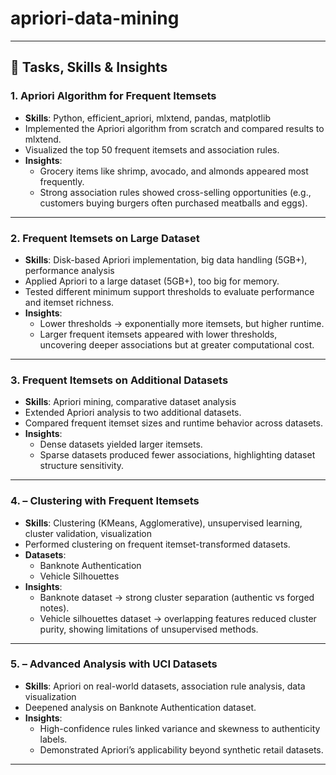 # apriori-data-mining

---


## 📝 Tasks, Skills & Insights

### **1. Apriori Algorithm for Frequent Itemsets**
- **Skills**: Python, efficient_apriori, mlxtend, pandas, matplotlib  
- Implemented the Apriori algorithm from scratch and compared results to mlxtend.  
- Visualized the top 50 frequent itemsets and association rules.  
- **Insights**:  
  - Grocery items like shrimp, avocado, and almonds appeared most frequently.  
  - Strong association rules showed cross-selling opportunities (e.g., customers buying burgers often purchased meatballs and eggs).  

---


### **2. Frequent Itemsets on Large Dataset**
- **Skills**: Disk-based Apriori implementation, big data handling (5GB+), performance analysis  
- Applied Apriori to a large dataset (5GB+), too big for memory.  
- Tested different minimum support thresholds to evaluate performance and itemset richness.  
- **Insights**:  
  - Lower thresholds → exponentially more itemsets, but higher runtime.  
  - Larger frequent itemsets appeared with lower thresholds, uncovering deeper associations but at greater computational cost.  

---


### **3. Frequent Itemsets on Additional Datasets**
- **Skills**: Apriori mining, comparative dataset analysis  
- Extended Apriori analysis to two additional datasets.  
- Compared frequent itemset sizes and runtime behavior across datasets.  
- **Insights**:  
  - Dense datasets yielded larger itemsets.  
  - Sparse datasets produced fewer associations, highlighting dataset structure sensitivity.  

---


### **4. – Clustering with Frequent Itemsets**
- **Skills**: Clustering (KMeans, Agglomerative), unsupervised learning, cluster validation, visualization  
- Performed clustering on frequent itemset-transformed datasets.  
- **Datasets**:  
  - Banknote Authentication  
  - Vehicle Silhouettes  
- **Insights**:  
  - Banknote dataset → strong cluster separation (authentic vs forged notes).  
  - Vehicle silhouettes dataset → overlapping features reduced cluster purity, showing limitations of unsupervised methods.  

---


### **5. – Advanced Analysis with UCI Datasets**
- **Skills**: Apriori on real-world datasets, association rule analysis, data visualization  
- Deepened analysis on Banknote Authentication dataset.  
- **Insights**:  
  - High-confidence rules linked variance and skewness to authenticity labels.  
  - Demonstrated Apriori’s applicability beyond synthetic retail datasets.  

---
